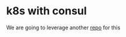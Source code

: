 # k8s with consul
We are going to leverage another [repo](https://github.com/hashicorp/demo-consul-101/tree/master/k8s) for this
